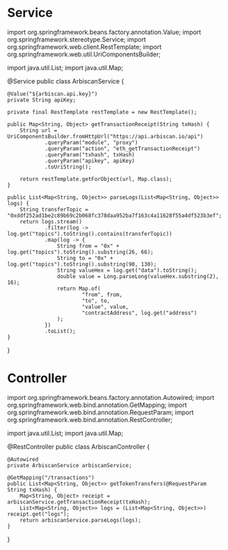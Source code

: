 # Service

import org.springframework.beans.factory.annotation.Value;
import org.springframework.stereotype.Service;
import org.springframework.web.client.RestTemplate;
import org.springframework.web.util.UriComponentsBuilder;

import java.util.List;
import java.util.Map;

@Service
public class ArbiscanService {

    @Value("${arbiscan.api.key}")
    private String apiKey;

    private final RestTemplate restTemplate = new RestTemplate();

    public Map<String, Object> getTransactionReceipt(String txHash) {
        String url = UriComponentsBuilder.fromHttpUrl("https://api.arbiscan.io/api")
                .queryParam("module", "proxy")
                .queryParam("action", "eth_getTransactionReceipt")
                .queryParam("txhash", txHash)
                .queryParam("apikey", apiKey)
                .toUriString();

        return restTemplate.getForObject(url, Map.class);
    }

    public List<Map<String, Object>> parseLogs(List<Map<String, Object>> logs) {
        String transferTopic = "0xddf252ad1be2c89b69c2b068fc378daa952ba7f163c4a11628f55a4df523b3ef";
        return logs.stream()
                .filter(log -> log.get("topics").toString().contains(transferTopic))
                .map(log -> {
                    String from = "0x" + log.get("topics").toString().substring(26, 66);
                    String to = "0x" + log.get("topics").toString().substring(90, 130);
                    String valueHex = log.get("data").toString();
                    double value = Long.parseLong(valueHex.substring(2), 16);
                    return Map.of(
                            "from", from,
                            "to", to,
                            "value", value,
                            "contractAddress", log.get("address")
                    );
                })
                .toList();
    }
}

# Controller
import org.springframework.beans.factory.annotation.Autowired;
import org.springframework.web.bind.annotation.GetMapping;
import org.springframework.web.bind.annotation.RequestParam;
import org.springframework.web.bind.annotation.RestController;

import java.util.List;
import java.util.Map;

@RestController
public class ArbiscanController {

    @Autowired
    private ArbiscanService arbiscanService;

    @GetMapping("/transactions")
    public List<Map<String, Object>> getTokenTransfers(@RequestParam String txHash) {
        Map<String, Object> receipt = arbiscanService.getTransactionReceipt(txHash);
        List<Map<String, Object>> logs = (List<Map<String, Object>>) receipt.get("logs");
        return arbiscanService.parseLogs(logs);
    }
}
